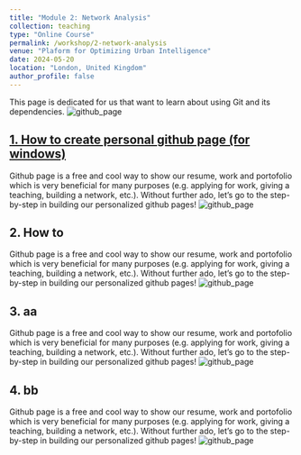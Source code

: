 ```yaml
---
title: "Module 2: Network Analysis"
collection: teaching
type: "Online Course"
permalink: /workshop/2-network-analysis
venue: "Plaform for Optimizing Urban Intelligence"
date: 2024-05-20
location: "London, United Kingdom"
author_profile: false
---
```


This page is dedicated for us that want to learn about using Git and its dependencies.
![github_page](https://www.dropbox.com/scl/fi/rz14kgd32vbfe84h6uab1/githubpages.png?rlkey=022xbwyddvjqg3r2uih29634v&raw=1)

## [1. How to create personal github page (for windows)](https://www.dropbox.com/scl/fi/rz14kgd32vbfe84h6uab1/githubpages.png?rlkey=022xbwyddvjqg3r2uih29634v&raw=1)
Github page is a free and cool way to show our resume, work and portofolio which is very beneficial for many purposes (e.g. applying for work, giving a teaching, building a network, etc.). Without further ado, let’s go to the step-by-step in building our personalized github pages!
![github_page](https://www.dropbox.com/scl/fi/rz14kgd32vbfe84h6uab1/githubpages.png?rlkey=022xbwyddvjqg3r2uih29634v&raw=1)

## 2. How to
Github page is a free and cool way to show our resume, work and portofolio which is very beneficial for many purposes (e.g. applying for work, giving a teaching, building a network, etc.). Without further ado, let’s go to the step-by-step in building our personalized github pages!
![github_page](https://www.dropbox.com/scl/fi/rz14kgd32vbfe84h6uab1/githubpages.png?rlkey=022xbwyddvjqg3r2uih29634v&raw=1)

## 3. aa
Github page is a free and cool way to show our resume, work and portofolio which is very beneficial for many purposes (e.g. applying for work, giving a teaching, building a network, etc.). Without further ado, let’s go to the step-by-step in building our personalized github pages!
![github_page](https://www.dropbox.com/scl/fi/rz14kgd32vbfe84h6uab1/githubpages.png?rlkey=022xbwyddvjqg3r2uih29634v&raw=1)

## 4. bb
Github page is a free and cool way to show our resume, work and portofolio which is very beneficial for many purposes (e.g. applying for work, giving a teaching, building a network, etc.). Without further ado, let’s go to the step-by-step in building our personalized github pages!
![github_page](https://www.dropbox.com/scl/fi/rz14kgd32vbfe84h6uab1/githubpages.png?rlkey=022xbwyddvjqg3r2uih29634v&raw=1)
